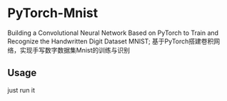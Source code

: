 # PyTorch-Mnist
Building a Convolutional Neural Network Based on PyTorch to Train and Recognize the Handwritten Digit Dataset MNIST; 
基于PyTorch搭建卷积网络，实现手写数字数据集Mnist的训练与识别
## Usage
just run it
